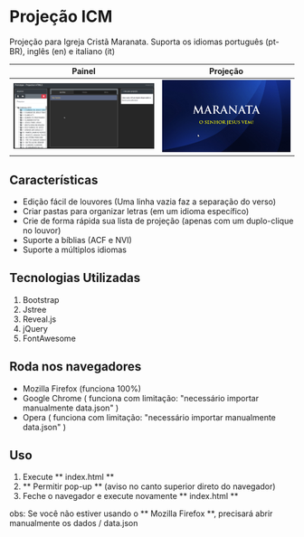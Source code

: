 # Projeção ICM

Projeção para Igreja Cristã Maranata. Suporta os idiomas português (pt-BR), inglês (en) e italiano (it)

Painel                     |  Projeção
:-------------------------:|:-------------------------:
![](/demo/painel.gif)      |  ![](/demo/projecao.gif)

Características
--------

* Edição fácil de louvores (Uma linha vazia faz a separação do verso)
* Criar pastas para organizar letras (em um idioma específico)
* Crie de forma rápida sua lista de projeção (apenas com um duplo-clique no louvor)
* Suporte a bíblias (ACF e NVI)
* Suporte a múltiplos idiomas

Tecnologias Utilizadas
----------------------

1. Bootstrap
2. Jstree
3. Reveal.js
4. jQuery
5. FontAwesome

Roda nos navegadores
--------------------

* Mozilla Firefox (funciona 100%)
* Google Chrome ( funciona com limitação: "necessário importar manualmente data.json" )
* Opera ( funciona com limitação: "necessário importar manualmente data.json" )

Uso
-----

1. Execute ** index.html **
2. ** Permitir pop-up ** (aviso no canto superior direto do navegador)
3. Feche o navegador e execute novamente ** index.html **

obs: Se você não estiver usando o ** Mozilla Firefox **, precisará abrir manualmente os dados / data.json

